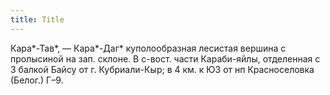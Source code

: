 ```yaml
---
title: Title
---
```


Кара*-Тав*, — Кара*-Даг* куполообразная лесистая вершина с пролысиной на зап.
склоне. В с-вост. части Караби-яйлы, отделенная с З балкой Байсу от г.
Кубриали-Кыр; в 4 км. к ЮЗ от нп Красноселовка (Белог.) Г–9.
